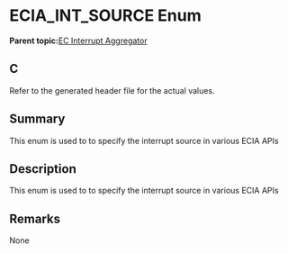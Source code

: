# ECIA\_INT\_SOURCE Enum

**Parent topic:**[EC Interrupt Aggregator](GUID-1ADFDDF8-20D5-420E-8D3E-6587E5F9A215.md)

## C

Refer to the generated header file for the actual values.

## Summary

This enum is used to to specify the interrupt source in various ECIA APIs

## Description

This enum is used to to specify the interrupt source in various ECIA APIs

## Remarks

None


